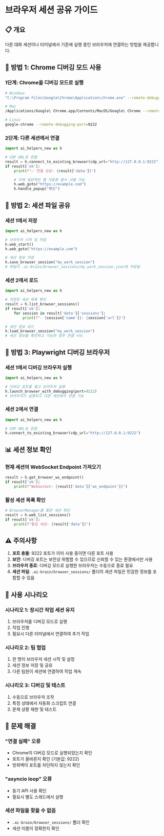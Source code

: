 # 브라우저 세션 공유 가이드

## 📋 개요
다른 대화 세션이나 터미널에서 기존에 실행 중인 브라우저에 연결하는 방법을 제공합니다.

## 🔗 방법 1: Chrome 디버깅 모드 사용

### 1단계: Chrome을 디버깅 모드로 실행
```bash
# Windows
"C:\Program Files\Google\Chrome\Application\chrome.exe" --remote-debugging-port=9222

# Mac
/Applications/Google\ Chrome.app/Contents/MacOS/Google\ Chrome --remote-debugging-port=9222

# Linux
google-chrome --remote-debugging-port=9222
```

### 2단계: 다른 세션에서 연결
```python
import ai_helpers_new as h

# CDP URL로 연결
result = h.connect_to_existing_browser(cdp_url="http://127.0.0.1:9222")
if result['ok']:
    print(f"✅ 연결 성공: {result['data']}")

    # 이제 일반적인 웹 자동화 함수 사용 가능
    h.web_goto("https://example.com")
    h.handle_popup("확인")
```

## 🔗 방법 2: 세션 파일 공유

### 세션 1에서 저장
```python
import ai_helpers_new as h

# 브라우저 시작 및 작업
h.web_start()
h.web_goto("https://example.com")

# 세션 정보 저장
h.save_browser_session("my_work_session")
# 파일이 .ai-brain/browser_sessions/my_work_session.json에 저장됨
```

### 세션 2에서 로드
```python
import ai_helpers_new as h

# 저장된 세션 목록 확인
result = h.list_browser_sessions()
if result['ok']:
    for session in result['data']['sessions']:
        print(f"- {session['name']}: {session['url']}")

# 세션 정보 로드
h.load_browser_session("my_work_session")
# 세션 정보를 확인하고 가능한 경우 연결 시도
```

## 🔗 방법 3: Playwright 디버깅 브라우저

### 세션 1에서 디버깅 브라우저 실행
```python
import ai_helpers_new as h

# 디버깅 포트를 열고 브라우저 실행
h.launch_browser_with_debugging(port=9222)
# 브라우저가 실행되고 다른 세션에서 연결 가능
```

### 세션 2에서 연결
```python
import ai_helpers_new as h

# CDP URL로 연결
h.connect_to_existing_browser(cdp_url="http://127.0.0.1:9222")
```

## 📊 세션 정보 확인

### 현재 세션의 WebSocket Endpoint 가져오기
```python
result = h.get_browser_ws_endpoint()
if result['ok']:
    print(f"WebSocket: {result['data']['ws_endpoint']}")
```

### 활성 세션 목록 확인
```python
# BrowserManager를 통한 세션 확인
result = h.web_list_sessions()
if result['ok']:
    print(f"활성 세션: {result['data']}")
```

## ⚠️ 주의사항

1. **포트 충돌**: 9222 포트가 이미 사용 중이면 다른 포트 사용
2. **보안**: 디버깅 포트는 보안상 위험할 수 있으므로 신뢰할 수 있는 환경에서만 사용
3. **브라우저 종료**: 디버깅 모드로 실행한 브라우저는 수동으로 종료 필요
4. **세션 파일**: `.ai-brain/browser_sessions/` 폴더의 세션 파일은 민감한 정보를 포함할 수 있음

## 🎯 사용 시나리오

### 시나리오 1: 장시간 작업 세션 유지
1. 브라우저를 디버깅 모드로 실행
2. 작업 진행
3. 필요시 다른 터미널에서 연결하여 추가 작업

### 시나리오 2: 팀 협업
1. 한 명이 브라우저 세션 시작 및 설정
2. 세션 정보 저장 및 공유
3. 다른 팀원이 세션에 연결하여 작업 계속

### 시나리오 3: 디버깅 및 테스트
1. 수동으로 브라우저 조작
2. 특정 상태에서 자동화 스크립트 연결
3. 문제 상황 재현 및 테스트

## 🔧 문제 해결

### "연결 실패" 오류
- Chrome이 디버깅 모드로 실행되었는지 확인
- 포트가 올바른지 확인 (기본값: 9222)
- 방화벽이 포트를 차단하지 않는지 확인

### "asyncio loop" 오류
- 동기 API 사용 확인
- 필요시 별도 스레드에서 실행

### 세션 파일을 찾을 수 없음
- `.ai-brain/browser_sessions/` 폴더 확인
- 세션 이름이 정확한지 확인
